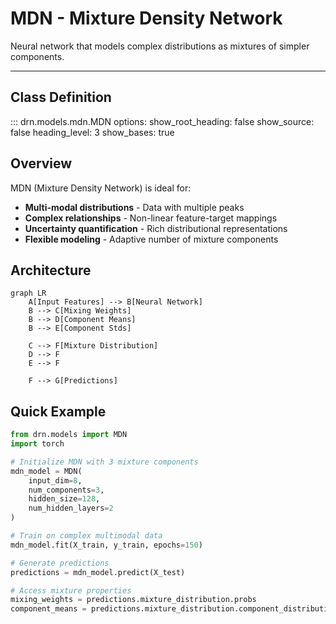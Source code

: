 # MDN - Mixture Density Network

Neural network that models complex distributions as mixtures of simpler components.

---

## Class Definition

::: drn.models.mdn.MDN
    options:
      show_root_heading: false
      show_source: false
      heading_level: 3
      show_bases: true

## Overview

MDN (Mixture Density Network) is ideal for:
- **Multi-modal distributions** - Data with multiple peaks
- **Complex relationships** - Non-linear feature-target mappings
- **Uncertainty quantification** - Rich distributional representations
- **Flexible modeling** - Adaptive number of mixture components

## Architecture

```mermaid
graph LR
    A[Input Features] --> B[Neural Network]
    B --> C[Mixing Weights]
    B --> D[Component Means]
    B --> E[Component Stds]
    
    C --> F[Mixture Distribution]
    D --> F
    E --> F
    
    F --> G[Predictions]
```

## Quick Example

```python
from drn.models import MDN
import torch

# Initialize MDN with 3 mixture components
mdn_model = MDN(
    input_dim=8,
    num_components=3,
    hidden_size=128,
    num_hidden_layers=2
)

# Train on complex multimodal data
mdn_model.fit(X_train, y_train, epochs=150)

# Generate predictions
predictions = mdn_model.predict(X_test)

# Access mixture properties
mixing_weights = predictions.mixture_distribution.probs
component_means = predictions.mixture_distribution.component_distribution.mean
```

<!-- 
### Mode Collapse Prevention
```python
# Prevent components from collapsing to same mode
mdn_stable = MDN(
    input_dim=5,
    num_components=4,
    hidden_size=128,
    
    # Stability improvements
    component_regularization=1e-3,    # Keep components diverse
    minimum_component_weight=0.05,    # Minimum mixing weight
    initialization_strategy='diverse'  # Diverse initial components
)
``` -->
